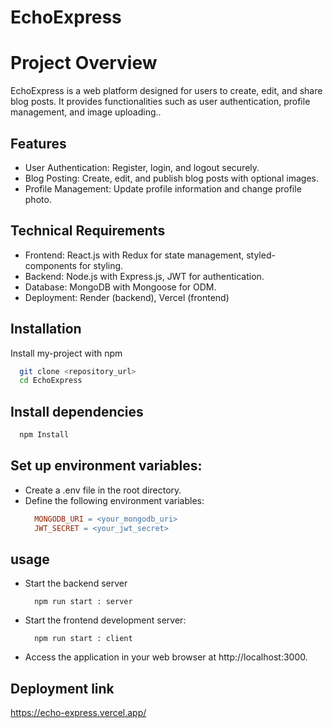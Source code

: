 
# EchoExpress

# Project Overview

EchoExpress is a web platform designed for users to create, edit, and share blog posts. It provides functionalities such as user authentication, profile management, and image uploading..


## Features

- User Authentication: Register, login, and logout securely.
- Blog Posting: Create, edit, and publish blog posts with optional images.
- Profile Management: Update profile information and change profile photo.

## Technical Requirements
- Frontend: React.js with Redux for state management,  styled-components for styling.
- Backend: Node.js with Express.js, JWT for authentication.
- Database: MongoDB with Mongoose for ODM.
- Deployment: Render (backend), Vercel (frontend)


## Installation

Install my-project with npm

  ```bash
    git clone <repository_url>
    cd EchoExpress
  ```

## Install dependencies
  ```bash
    npm Install
  ```

## Set up environment variables:

  - Create a .env file in the root directory.
  - Define the following environment variables:
    ```makefile
      MONGODB_URI = <your_mongodb_uri>
      JWT_SECRET = <your_jwt_secret>
    ```

## usage

- Start the backend server
    ```arduino
      npm run start : server
    ```
- Start the frontend development server:
    ```arduino
      npm run start : client
    ```
- Access the application in your web browser at http://localhost:3000.

## Deployment link
  https://echo-express.vercel.app/

